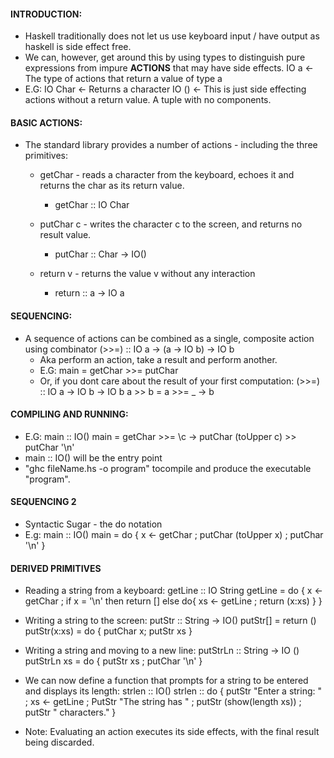 #### INTRODUCTION:
- Haskell traditionally does not let us use keyboard input / have output as haskell is side effect free. 
- We can, however, get around this by using types to distinguish pure expressions from impure **ACTIONS** that may have side effects.
	IO a  <- The type of actions that return a value of type a
- E.G:
	IO Char <- Returns a character
	IO () <- This is just side effecting actions without a return value. A tuple with no components.

#### BASIC ACTIONS:
- The standard library provides a number of actions - including the three primitives:
	- getChar - reads a character from the keyboard, echoes it and returns the char as its return value.
		- getChar :: IO Char
	
	- putChar c - writes the character c to the screen, and returns no result value.
		- putChar :: Char -> IO()

	- return v - returns the value v without any interaction
		- return :: a -> IO a

#### SEQUENCING:
- A sequence of actions can be combined as a single, composite action using combinator
	(>>=) :: IO a -> (a -> IO b) -> IO b
	- Aka perform an action, take a result and perform another.
	- E.G:
		main = getChar >>= putChar
	- Or, if you dont care about the result of your first computation:
		(>>=) :: IO a -> IO b -> IO b
		a >> b = a >>= \_ -> b

#### COMPILING AND RUNNING:
- E.G:
	main :: IO()
	main = getChar >>= \c ->
		putChar (toUpper c) >> 
		putChar '\n'
- main :: IO() will be the entry point
- "ghc fileName.hs -o program" tocompile and produce the executable "program".

#### SEQUENCING 2
- Syntactic Sugar - the  do notation
- E.g: 
	main :: IO()
	main = do {
			x <- getChar ;
			putChar (toUpper x) ; 
			putChar '\n'
			}

#### DERIVED PRIMITIVES
- Reading a string from a keyboard:
	getLine :: IO String
	getLine = do {
				x <- getChar ;
					if x = '\n'
					then return []
					else do{
							xs <- getLine ; 
							return (x:xs)
						 }
				}

- Writing a string to the screen:
	putStr :: String -> IO()
	putStr[] = return ()
	putStr(x:xs) = do { putChar x; 
					putStr xs }

- Writing a string and moving to a new line:
	putStrLn :: String -> IO ()
	putStrLn xs  = do { putStr xs ;
					putChar '\n' }

- We can now define a function that prompts for a string to be entered and displays its length:
		strlen :: IO()
		strlen :: do {
				putStr "Enter a string: " ;
				xs <- getLine ;
				PutStr "The string has " ;
				putStr (show(length xs)) ;
				putStr " characters."
		  			}
- Note: Evaluating an action executes its side effects, with the final result being discarded.
